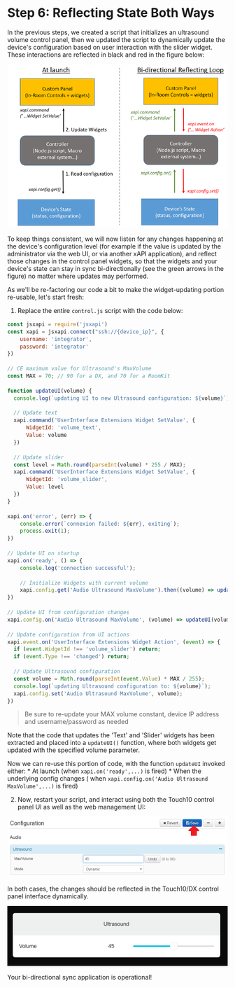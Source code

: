 # Step 6: Reflecting State Both Ways

In the previous steps, we created a script that initializes an ultrasound volume control panel, then we updated the script to dynamically update the device's configuration based on user interaction with the slider widget. These interactions are reflected in black and red in the figure below:

![Refresh Cycle](assets/images/step6-refresh-cycle.png)

To keep things consistent, we will now listen for any changes happening at the device's configuration level (for example if the value is updated by the administrator via the web UI, or via another xAPI application), and reflect those changes in the control panel widgets, so that the widgets and your device's state can stay in sync bi-directionally (see the green arrows in the figure) no matter where updates may performed.

As we'll be re-factoring our code a bit to make the widget-updating portion re-usable, let's start fresh:

1. Replace the entire `control.js` script with the code below:

  ```javascript
  const jsxapi = require('jsxapi')
  const xapi = jsxapi.connect("ssh://{device_ip}", {
      username: 'integrator',
      password: 'integrator'
  })

  // CE maximum value for Ultrasound's MaxVolume
  const MAX = 70; // 90 for a DX, and 70 for a RoomKit

  function updateUI(volume) {
    console.log(`updating UI to new Ultrasound configuration: ${volume}`);

    // Update text
    xapi.command('UserInterface Extensions Widget SetValue', {
        WidgetId: 'volume_text',
        Value: volume
    })

    // Update slider
    const level = Math.round(parseInt(volume) * 255 / MAX);
    xapi.command('UserInterface Extensions Widget SetValue', {
        WidgetId: 'volume_slider',
        Value: level
    })
  }

  xapi.on('error', (err) => {
      console.error(`connexion failed: ${err}, exiting`);
      process.exit(1);
  })

  // Update UI on startup
  xapi.on('ready', () => {
      console.log('connection successful');

      // Initialize Widgets with current volume
      xapi.config.get('Audio Ultrasound MaxVolume').then((volume) => updateUI(volume));
  })

  // Update UI from configuration changes
  xapi.config.on('Audio Ultrasound MaxVolume', (volume) => updateUI(volume));

  // Update configuration from UI actions
  xapi.event.on('UserInterface Extensions Widget Action', (event) => {
    if (event.WidgetId !== 'volume_slider') return;
    if (event.Type !== 'changed') return;

    // Update Ultrasound configuration
    const volume = Math.round(parseInt(event.Value) * MAX / 255);
    console.log(`updating Ultrasound configuration to: ${volume}`);
    xapi.config.set('Audio Ultrasound MaxVolume', volume);
  })
  ```
  >Be sure to re-update your MAX volume constant, device IP address and username/password as needed

  Note that the code that updates the 'Text' and 'Slider' widgets has been extracted and placed into a `updateUI()` function, where both widgets get updated with the specified volume parameter.

  Now we can re-use this portion of code, with the function `updateUI` invoked either:
      * At launch (when `xapi.on('ready',...)` is fired)
      * When the underlying config changes ( when `xapi.config.on('Audio Ultrasound MaxVolume',...)` is fired)

2. Now, restart your script, and interact using both the Touch10 control panel UI as well as the web management UI:

  ![Ultrasound Configuration](assets/images/step6-ultrasound-configuration.png)

  In both cases, the changes should be reflected in the Touch10/DX control panel interface dynamically.

  ![Ultrasound Panel](assets/images/step6-ultrasound-panel.png)

Your bi-directional sync application is operational!
